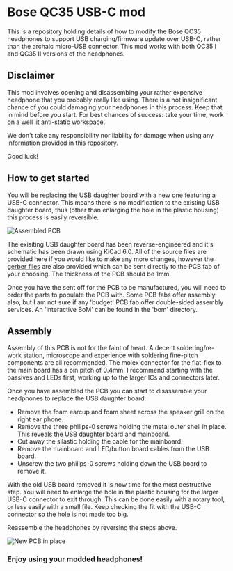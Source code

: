 # Bose QC35 USB-C mod

This is a repository holding details of how to modify the Bose QC35 headphones
to support USB charging/firmware update over USB-C, rather than the archaic
micro-USB connector. This mod works with both QC35 I and QC35 II versions of the
headphones.

## Disclaimer

This mod involves opening and disassembing your rather expensive headphone that
you probably really like using. There is a not insignificant chance of you could
damaging your headphones in this process. Keep that in mind before you start.
For best chances of success: take your time, work on a well lit anti-static
workspace.

We don't take any responsibility nor liability for damage when using any
information provided in this repository.

Good luck!

## How to get started

You will be replacing the USB daughter board with a new one featuring a USB-C
connector. This means there is no modification to the existing USB daughter
board, thus (other than enlarging the hole in the plastic housing) this process
is easily reversible.

![Assembled PCB](https://raw.githubusercontent.com/jamesturton/bose-qc35-usb-c/main/pics/assembled.jpg)

The exisiting USB daughter board has been reverse-engineered and it's schematic
has been drawn using KiCad 6.0. All of the source files are provided here if you
would like to make any more changes, however the [gerber files](https://github.com/jamesturton/bose-qc35-usb-c/blob/main/gerber.zip?raw=true)
are also provided which can be sent directly to the PCB fab of your choosing.
The thickness of the PCB should be 1mm.

Once you have the sent off for the PCB to be manufactured, you will need to
order the parts to populate the PCB with. Some PCB fabs offer assembly also, but
I am not sure if any 'budget' PCB fab offer double-sided assembly services.
An 'interactive BoM' can be found in the 'bom' directory.

## Assembly

Assembly of this PCB is not for the faint of heart. A decent soldering/re-work
station, microscope and experience with soldering fine-pitch components are all
recommended. The molex connector for the flat-flex to the main board has a pin
pitch of 0.4mm. I recommend starting with the passives and LEDs first, working
up to the larger ICs and connectors later.

Once you have assembled the PCB you can start to disassemble your headphones to
replace the USB daughter board:
* Remove the foam earcup and foam sheet across the speaker grill on the right
ear phone.
* Remove the three philips-0 screws holding the metal outer shell in place. This
reveals the USB daughter board and mainboard.
* Cut away the silastic holding the cable for the mainboard.
* Remove the mainboard and LED/button board cables from the USB board.
* Unscrew the two philips-0 screws holding down the USB board to remove it.

With the old USB board removed it is now time for the most destructive step. You
will need to enlarge the hole in the plastic housing for the larger USB-C
connector to exit through. This can be done easily with a rotary tool, or less
easily with a small file. Keep checking the fit with the USB-C connector so the
hole is not made too big.

Reassemble the headphones by reversing the steps above.

![New PCB in place](https://raw.githubusercontent.com/jamesturton/bose-qc35-usb-c/main/pics/housing.jpg)

### Enjoy using your modded headphones!
